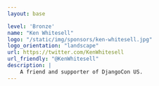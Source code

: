 ```yaml
---
layout: base

level: 'Bronze'
name: "Ken Whitesell"
logo: "/static/img/sponsors/ken-whitesell.jpg"
logo_orientation: "landscape"
url: https://twitter.com/KenWhitesell
url_friendly: "@KenWhitesell"
description: |
    A friend and supporter of DjangoCon US.
---
```

